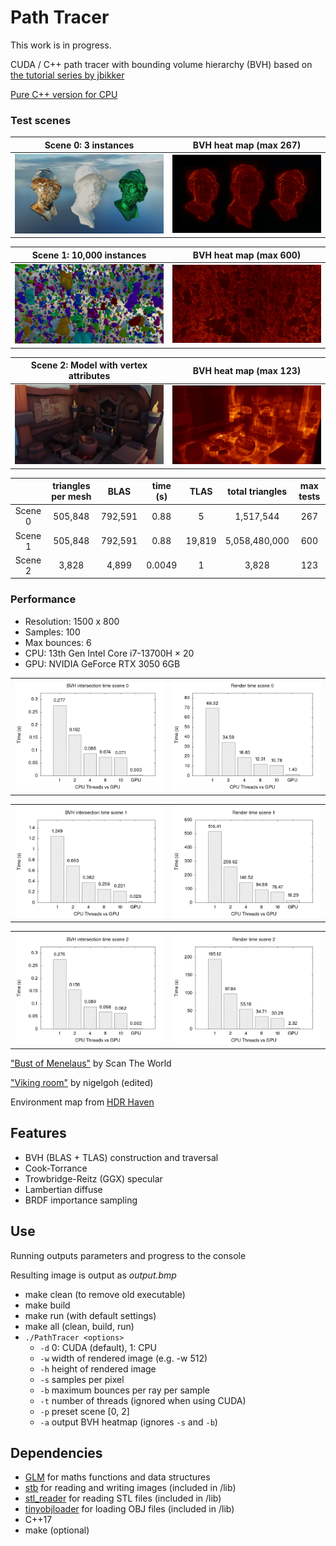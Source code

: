 # Path Tracer

This work is in progress.

CUDA / C++ path tracer with bounding volume hierarchy (BVH) based on [the tutorial series by jbikker](https://jacco.ompf2.com/2022/04/13/how-to-build-a-bvh-part-1-basics/)

[Pure C++ version for CPU](https://github.com/al-ro/path-tracer/tree/main)

### Test scenes

<table width="100%">
  <thead>
    <tr>
      <th width="50%">Scene 0: 3 instances</th>
      <th width="50%">BVH heat map (max 267)</th>
    </tr>
  </thead>
  <tbody>
    <tr>
      <td width="50%"><img src="images/three_stl.png"/></td>
      <td width="50%"><img src="images/three_stl_bvh.png"/></td>
    </tr>
  </tbody>
</table>

<table width="100%">
  <thead>
    <tr>
      <th width="50%">Scene 1: 10,000 instances</th>
      <th width="50%">BVH heat map (max 600)</th>
    </tr>
  </thead>
  <tbody>
    <tr>
      <td width="50%"><img src="images/scatter_stl.png"/></td>
      <td width="50%"><img src="images/scatter_stl_bvh.png"/></td>
    </tr>
  </tbody>
</table>

<table width="100%">
  <thead>
    <tr>
      <th width="50%">Scene 2: Model with vertex attributes</th>
      <th width="50%">BVH heat map (max 123)</th>
    </tr>
  </thead>
  <tbody>
    <tr>
      <td width="50%"><img src="images/obj.png"/></td>
      <td width="50%"><img src="images/obj_bvh.png"/></td>
    </tr>
  </tbody>
</table>

|| triangles per mesh | BLAS | time (s) | TLAS | total triangles | max tests
:---:|:---:|:---:|:---:|:---:|:---:|:---:|
Scene 0 | 505,848 | 792,591 | 0.88 | 5 | 1,517,544 | 267
Scene 1 | 505,848 | 792,591 | 0.88 | 19,819 | 5,058,480,000 | 600
Scene 2 | 3,828 | 4,899 | 0.0049 | 1 | 3,828 | 123

### Performance

- Resolution: 1500 x 800
- Samples: 100
- Max bounces: 6
- CPU: 13th Gen Intel Core i7-13700H × 20
- GPU: NVIDIA GeForce RTX 3050 6GB

<table width="100%">
  <tbody>
    <tr>
      <td width="50%"><img src="images/bvh_0.png"/></td>
      <td width="50%"><img src="images/render_0.png"/></td>
    </tr>
  </tbody>
</table>

<table width="100%">
  <tbody>
    <tr>
      <td width="50%"><img src="images/bvh_1.png"/></td>
      <td width="50%"><img src="images/render_1.png"/></td>
    </tr>
  </tbody>
</table>

<table width="100%">
  <tbody>
    <tr>
      <td width="50%"><img src="images/bvh_2.png"/></td>
      <td width="50%"><img src="images/render_2.png"/></td>
    </tr>
  </tbody>
</table>


["Bust of Menelaus"](https://www.myminifactory.com/object/3d-print-bust-of-menelaus-32197) by Scan The World

["Viking room"](https://sketchfab.com/3d-models/viking-room-a49f1b8e4f5c4ecf9e1fe7d81915ad38) by nigelgoh (edited)

Environment map from [HDR Haven](https://hdri-haven.com/)

## Features

- BVH (BLAS + TLAS) construction and traversal
- Cook-Torrance
- Trowbridge-Reitz (GGX) specular
- Lambertian diffuse
- BRDF importance sampling

## Use

Running outputs parameters and progress to the console

Resulting image is output as *output.bmp*

- make clean (to remove old executable)
- make build
- make run (with default settings)
- make all (clean, build, run)
- `./PathTracer <options>`
    - `-d` 0: CUDA (default), 1: CPU
    - `-w` width of rendered image (e.g. -w 512)
    - `-h` height of rendered image
    - `-s` samples per pixel
    - `-b` maximum bounces per ray per sample
    - `-t` number of threads (ignored when using CUDA)
    - `-p` preset scene \[0, 2\]
    - `-a` output BVH heatmap (ignores `-s` and `-b`)


## Dependencies

- [GLM](https://github.com/g-truc/glm) for maths functions and data structures
- [stb](https://github.com/nothings/stb) for reading and writing images (included in /lib)
- [stl_reader](https://github.com/sreiter/stl_reader) for reading STL files (included in /lib)
- [tinyobjloader](https://github.com/tinyobjloader/tinyobjloader) for loading OBJ files (included in /lib)
- C++17
- make (optional)
